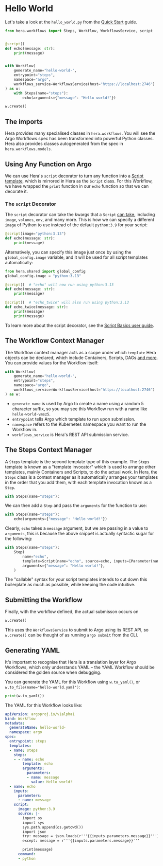 # Hello World

Let's take a look at the `hello_world.py` from the [Quick Start](./quick-start.md) guide.

```py
from hera.workflows import Steps, Workflow, WorkflowsService, script


@script()
def echo(message: str):
    print(message)


with Workflow(
    generate_name="hello-world-",
    entrypoint="steps",
    namespace="argo",
    workflows_service=WorkflowsService(host="https://localhost:2746")
) as w:
    with Steps(name="steps"):
        echo(arguments={"message": "Hello world!"})

w.create()
```

## The imports

Hera provides many specialised classes in `hera.workflows`. You will see the Argo Workflows spec has been transformed
into powerful Python classes. Hera also provides classes autogenerated from the spec in `hera.workflows.models`.

## Using **Any Function** on Argo

We can use Hera's `script` decorator to turn any function into a
[Script template](https://argoproj.github.io/argo-workflows/workflow-concepts/#script), which is mirrored in Hera as the
`Script` class. For this Workflow, we have wrapped the `print` function in our `echo` function so that we can decorate
it.

### The `script` Decorator

The `script` decorator can take the kwargs that a `Script` [can take](../api/workflows/hera.md#hera.workflows.Script),
including `image`, `volumes`, `env`, and many more. This is how we can specify a different `image` of Python to use
instead of the default `python:3.9` for your script:

```py
@script(image="python:3.13")
def echo(message: str):
    print(message)
```

Alternatively, you can specify this image just once by using the `global_config.image` variable, and it will be used for
all script templates automatically:

```py
from hera.shared import global_config
global_config.image = "python:3.13"

@script()  # "echo" will now run using python:3.13
def echo(message: str):
    print(message)

@script()  # "echo_twice" will also run using python:3.13
def echo_twice(message: str):
    print(message)
    print(message)
```

To learn more about the script decorator, see the
[Script Basics user guide](../user-guides/script-basics.md#script-decorator).

## The Workflow Context Manager

The Workflow context manager acts as a scope under which `template` Hera objects can be declared, which include
Containers, Scripts, DAGs [and more](https://argoproj.github.io/argo-workflows/workflow-concepts/#template-types). You
can provide values for the Workflow itself:

```py
with Workflow(
    generate_name="hello-world-",
    entrypoint="steps",
    namespace="argo",
    workflows_service=WorkflowsService(host="https://localhost:2746")
) as w:
```

* `generate_name` is used by Argo to create a name using a random 5 character suffix, so you may see this
  Workflow run with a name like `hello-world-vmsz5`.
* `entrypoint` tells Argo which template to run upon submission.
* `namespace` refers to the Kubernetes namespace you want to run the Workflow in.
* `workflows_service` is Hera's REST API submission service.

## The Steps Context Manager

A `Steps` template is the second template type of this example. The `Steps` template is known as a "template invocator"
which is used to arrange other templates, mainly Containers and Scripts, to do the actual work. In Hera, the `Steps`
class is a context manager as it automatically arranges your templates in the order that you add them, with each
template invocation known as a `Step`.

```py
with Steps(name="steps"):
```

We can then add a `Step` and pass the `arguments` for the function to use:

```py
with Steps(name="steps"):
    echo(arguments={"message": "Hello world!"})
```

Clearly, `echo` takes a `message` argument, but we are passing in a value to `arguments`, this is because the above
snippet is actually syntactic sugar for the following:

```py
with Steps(name="steps"):
    Step(
        name="echo",
        template=Script(name="echo", source=echo, inputs=[Parameter(name="message")]),
        arguments={"message": "Hello world!"},
    )
```

The "callable" syntax for your script templates intends to cut down this boilerplate as much as possible, while keeping
the code intuitive.

## Submitting the Workflow

Finally, with the workflow defined, the actual submisson occurs on

```py
w.create()
```

This uses the `WorkflowsService` to submit to Argo using its REST API, so `w.create()` can be thought of as running
`argo submit` from the CLI.

## Generating YAML

It's important to recognise that Hera is a translation layer for Argo Workflows, which only understands YAML – the YAML
Workflow should be considered the golden source when debugging.

You can generate the YAML for this Workflow using `w.to_yaml()`, or `w.to_file(name="hello-world.yaml")`:

```py
print(w.to_yaml())
```

The YAML for this Workflow looks like:

```yaml
apiVersion: argoproj.io/v1alpha1
kind: Workflow
metadata:
  generateName: hello-world-
  namespace: argo
spec:
  entrypoint: steps
  templates:
  - name: steps
    steps:
    - - name: echo
        template: echo
        arguments:
          parameters:
          - name: message
            value: Hello world!
  - name: echo
    inputs:
      parameters:
      - name: message
    script:
      image: python:3.9
      source: |-
        import os
        import sys
        sys.path.append(os.getcwd())
        import json
        try: message = json.loads(r'''{{inputs.parameters.message}}''')
        except: message = r'''{{inputs.parameters.message}}'''

        print(message)
      command:
      - python
```
